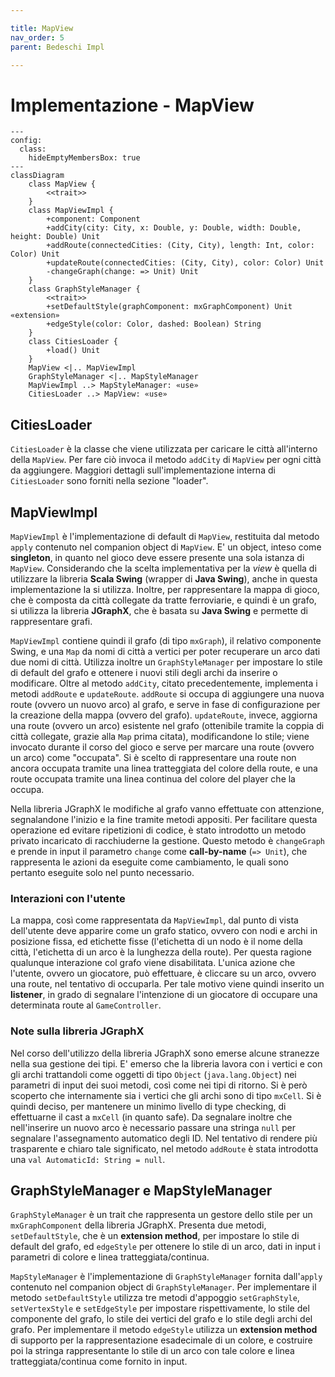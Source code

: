 ```yaml
---

title: MapView
nav_order: 5
parent: Bedeschi Impl

---
```


# Implementazione - MapView

```mermaid
---
config:
  class:
    hideEmptyMembersBox: true
---
classDiagram
    class MapView {
        <<trait>>
    }
    class MapViewImpl {
        +component: Component
        +addCity(city: City, x: Double, y: Double, width: Double, height: Double) Unit
        +addRoute(connectedCities: (City, City), length: Int, color: Color) Unit
        +updateRoute(connectedCities: (City, City), color: Color) Unit
        -changeGraph(change: => Unit) Unit
    }
    class GraphStyleManager {
        <<trait>>
        +setDefaultStyle(graphComponent: mxGraphComponent) Unit «extension»
        +edgeStyle(color: Color, dashed: Boolean) String
    }
    class CitiesLoader {
        +load() Unit
    }
    MapView <|.. MapViewImpl
    GraphStyleManager <|.. MapStyleManager
    MapViewImpl ..> MapStyleManager: «use»
    CitiesLoader ..> MapView: «use»
```

## CitiesLoader

`CitiesLoader` è la classe che viene utilizzata per caricare le città all'interno della `MapView`. Per fare ciò invoca
il metodo `addCity` di `MapView` per ogni città da aggiungere. Maggiori dettagli sull'implementazione interna di
`CitiesLoader` sono forniti nella sezione "loader".

## MapViewImpl

`MapViewImpl` è l'implementazione di default di `MapView`, restituita dal metodo `apply` contenuto nel companion object
di `MapView`. E' un object, inteso come **singleton**, in quanto nel gioco deve essere presente una sola istanza di
`MapView`. Considerando che la scelta implementativa per la *view* è quella di utilizzare la libreria **Scala Swing**
(wrapper di **Java Swing**), anche in questa implementazione la si utilizza. Inoltre, per rappresentare la mappa di
gioco, che è composta da città collegate da tratte ferroviarie, e quindi è un grafo, si utilizza la libreria
**JGraphX**, che è basata su **Java Swing** e permette di rappresentare grafi.

`MapViewImpl` contiene quindi il grafo (di tipo `mxGraph`), il relativo componente Swing, e una `Map` da nomi di città
a vertici per poter recuperare un arco dati due nomi di città. Utilizza inoltre un `GraphStyleManager` per impostare lo
stile di default del grafo e ottenere i nuovi stili degli archi da inserire o modificare. Oltre al metodo `addCity`,
citato precedentemente, implementa i metodi `addRoute` e `updateRoute`. `addRoute` si occupa di aggiungere una nuova
route (ovvero un nuovo arco) al grafo, e serve in fase di configurazione per la creazione della mappa (ovvero del
grafo). `updateRoute`, invece, aggiorna una route (ovvero un arco) esistente nel grafo (ottenibile tramite la coppia di
città collegate, grazie alla `Map` prima citata), modificandone lo stile; viene invocato durante il corso del gioco e
serve per marcare una route (ovvero un arco) come "occupata". Si è scelto di rappresentare una route non ancora occupata
tramite una linea tratteggiata del colore della route, e una route occupata tramite una linea continua del colore del
player che la occupa.

Nella libreria JGraphX le modifiche al grafo vanno effettuate con attenzione, segnalandone l'inizio e la fine tramite
metodi appositi. Per facilitare questa operazione ed evitare ripetizioni di codice, è stato introdotto un metodo privato
incaricato di racchiuderne la gestione. Questo metodo è `changeGraph` e prende in input il parametro `change` come
**call-by-name** (`=> Unit`), che rappresenta le azioni da eseguite come cambiamento, le quali sono pertanto eseguite
solo nel punto necessario.

### Interazioni con l'utente

La mappa, così come rappresentata da `MapViewImpl`, dal punto di vista dell'utente deve apparire come un grafo statico,
ovvero con nodi e archi in posizione fissa, ed etichette fisse (l'etichetta di un nodo è il nome della città,
l'etichetta di un arco è la lunghezza della route). Per questa ragione qualunque interazione col grafo viene
disabilitata. L'unica azione che l'utente, ovvero un giocatore, può effettuare, è cliccare su un arco, ovvero una route,
nel tentativo di occuparla. Per tale motivo viene quindi inserito un **listener**, in grado di segnalare l'intenzione di
un giocatore di occupare una determinata route al `GameController`.

### Note sulla libreria JGraphX

Nel corso dell'utilizzo della libreria JGraphX sono emerse alcune stranezze nella sua gestione dei tipi. E' emerso che
la libreria lavora con i vertici e con gli archi trattandoli come oggetti di tipo `Object` (`java.lang.Object`) nei
parametri di input dei suoi metodi, così come nei tipi di ritorno. Si è però scoperto che internamente sia i vertici
che gli archi sono di tipo `mxCell`. Si è quindi deciso, per mantenere un minimo livello di type checking, di
effettuarne il cast a `mxCell` (in quanto safe). Da segnalare inoltre che nell'inserire un nuovo arco è necessario
passare una stringa `null` per segnalare l'assegnamento automatico degli ID. Nel tentativo di rendere più trasparente e
chiaro tale significato, nel metodo `addRoute` è stata introdotta una `val AutomaticId: String = null`.

## GraphStyleManager e MapStyleManager

`GraphStyleManager` è un trait che rappresenta un gestore dello stile per un `mxGraphComponent` della libreria JGraphX.
Presenta due metodi, `setDefaultStyle`, che è un **extension method**, per impostare lo stile di default del grafo, ed
`edgeStyle` per ottenere lo stile di un arco, dati in input i parametri di colore e linea tratteggiata/continua.

`MapStyleManager` è l'implementazione di `GraphStyleManager` fornita dall'`apply` contenuto nel companion object di
`GraphStyleManager`. Per implementare il metodo `setDefaultStyle` utilizza tre metodi d'appoggio `setGraphStyle`,
`setVertexStyle` e `setEdgeStyle` per impostare rispettivamente, lo stile del componente del grafo, lo stile dei vertici
del grafo e lo stile degli archi del grafo. Per implementare il metodo `edgeStyle` utilizza un **extension method** di
supporto per la rappresentazione esadecimale di un colore, e costruire poi la stringa rappresentante lo stile di un arco
con tale colore e linea tratteggiata/continua come fornito in input.